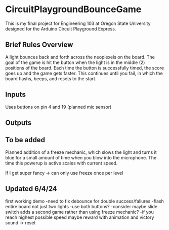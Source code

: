 # CircuitPlaygroundBounceGame

This is my final project for Engineering 103 at Oregon State University designed for the Arduino Circuit Playground Express.

## Brief Rules Overview

A light bounces back and forth across the neopiexels on the board.
The goal of the game is hit the button when the light is in the middle (2) positions of the board. 
Each time the button is successfully timed, the score goes up and the game gets faster. 
This continues until you fail, in which the board flashs, beeps, and resets to the start.


## Inputs

Uses buttons on pin 4 and 19
(planned mic sensor)

## Outputs

## To be added

Planned addition of a freeze mechanic, which slows the light and turns it blue for a small amount of time when you blow into the microphone. 
The time this powerup is active scales with current speed.

If I get super fancy -> can only use freeze once per level

## Updated 6/4/24

first working demo
-need to fix debounce for double success/faliures
-flash entire board not just two lights
-use both buttons?
-consider maybe slide switch adds a second game rather than using freeze mechanic?
-if you reach highest possible speed maybe reward with animation and victory sound -> reset
